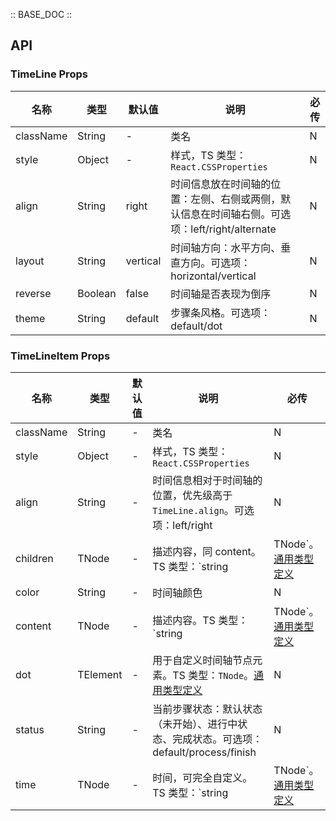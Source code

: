 :: BASE_DOC ::

## API
### TimeLine Props

名称 | 类型 | 默认值 | 说明 | 必传
-- | -- | -- | -- | --
className | String | - | 类名 | N
style | Object | - | 样式，TS 类型：`React.CSSProperties` | N
align | String | right | 时间信息放在时间轴的位置：左侧、右侧或两侧，默认信息在时间轴右侧。可选项：left/right/alternate | N
layout | String | vertical | 时间轴方向：水平方向、垂直方向。可选项：horizontal/vertical | N
reverse | Boolean | false | 时间轴是否表现为倒序 | N
theme | String | default | 步骤条风格。可选项：default/dot | N

### TimeLineItem Props

名称 | 类型 | 默认值 | 说明 | 必传
-- | -- | -- | -- | --
className | String | - | 类名 | N
style | Object | - | 样式，TS 类型：`React.CSSProperties` | N
align | String | - | 时间信息相对于时间轴的位置，优先级高于 `TimeLine.align`。可选项：left/right | N
children | TNode | - | 描述内容，同 content。TS 类型：`string | TNode`。[通用类型定义](https://github.com/Tencent/tdesign-react/blob/develop/src/common.ts) | N
color | String | - | 时间轴颜色 | N
content | TNode | - | 描述内容。TS 类型：`string | TNode`。[通用类型定义](https://github.com/Tencent/tdesign-react/blob/develop/src/common.ts) | N
dot | TElement | - | 用于自定义时间轴节点元素。TS 类型：`TNode`。[通用类型定义](https://github.com/Tencent/tdesign-react/blob/develop/src/common.ts) | N
status | String | - | 当前步骤状态：默认状态（未开始）、进行中状态、完成状态。可选项：default/process/finish | N
time | TNode | - | 时间，可完全自定义。TS 类型：`string | TNode`。[通用类型定义](https://github.com/Tencent/tdesign-react/blob/develop/src/common.ts) | N

